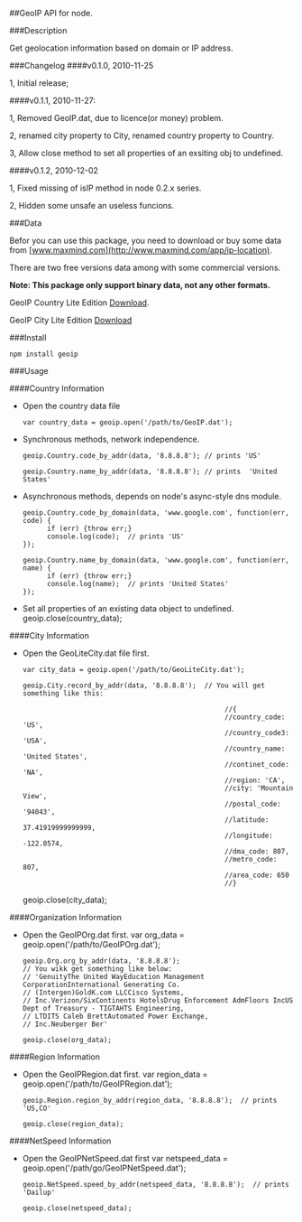##GeoIP API for node.

###Description

Get geolocation information based on domain or IP address.

###Changelog
####v0.1.0, 2010-11-25

1, Initial release;

####v0.1.1, 2010-11-27:

1, Removed GeoIP.dat, due to licence(or money) problem.

2, renamed city property to City, renamed country property to Country.

3, Allow close method to set all properties of an exsiting obj to undefined.

####v0.1.2, 2010-12-02

1, Fixed missing of isIP method in node 0.2.x series.

2, Hidden some unsafe an useless funcions.  

###Data

Befor you can use this package, you need to download or buy some data from [www.maxmind.com](http://www.maxmind.com/app/ip-location).

There are two free versions data among with some commercial versions.

__Note: This package only support binary data, not any other formats.__

GeoIP Country Lite Edition [Download](http://geolite.maxmind.com/download/geoip/database/GeoLiteCountry/GeoIP.dat.gz).

GeoIP City Lite Edition [Download](http://geolite.maxmind.com/download/geoip/database/GeoLiteCity.dat.gz)

###Install

    npm install geoip

###Usage

####Country Information

* Open the country data file

      var country_data = geoip.open('/path/to/GeoIP.dat');

* Synchronous methods, network independence.

      geoip.Country.code_by_addr(data, '8.8.8.8'); // prints 'US'

      geoip.Country.name_by_addr(data, '8.8.8.8'); // prints  'United States'

* Asynchronous methods, depends on node's async-style dns module.

      geoip.Country.code_by_domain(data, 'www.google.com', function(err, code) {
            if (err) {throw err;}
            console.log(code);  // prints 'US'
      });

      geoip.Country.name_by_domain(data, 'www.google.com', function(err, name) {
            if (err) {throw err;}
            console.log(name);  // prints 'United States'
      });
* Set all properties of an existing data object to undefined.
      geoip.close(country_data);

####City Information

* Open the GeoLiteCity.dat file first.

      var city_data = geoip.open('/path/to/GeoLiteCity.dat');

      geoip.City.record_by_addr(data, '8.8.8.8');  // You will get something like this:

                                                        //{ 
                                                        //country_code: 'US',
                                                        //country_code3: 'USA',
                                                        //country_name: 'United States',
                                                        //continet_code: 'NA',
                                                        //region: 'CA',
                                                        //city: 'Mountain View',
                                                        //postal_code: '94043',
                                                        //latitude: 37.41919999999999,
                                                        //longitude: -122.0574,
                                                        //dma_code: 807,
                                                        //metro_code: 807,
                                                        //area_code: 650 
                                                        //}

     geoip.close(city_data);

####Organization Information

* Open the GeoIPOrg.dat first.
      var org_data = geoip.open('/path/to/GeoIPOrg.dat');

      geoip.Org.org_by_addr(data, '8.8.8.8');
      // You wikk get something like below:
      // 'GenuityThe United WayEducation Management CorporationInternational Generating Co. 
      // (Intergen)GoldK.com LLCCisco Systems, 
      // Inc.Verizon/SixContinents HotelsDrug Enforcement AdmFloors IncUS Dept of Treasury - TIGTAHTS Engineering, 
      // LTDITS Caleb BrettAutomated Power Exchange, 
      // Inc.Neuberger Ber'

      geoip.close(org_data);


####Region Information

* Open the GeoIPRegion.dat first.
      var region_data = geoip.open('/path/to/GeoIPRegion.dat');

      geoip.Region.region_by_addr(region_data, '8.8.8.8');  // prints 'US,CO'

      geoip.close(region_data);


####NetSpeed Information

* Open the GeoIPNetSpeed.dat first
      var netspeed_data = geoip.open('/path/go/GeoIPNetSpeed.dat');

      geoip.NetSpeed.speed_by_addr(netspeed_data, '8.8.8.8');  // prints 'Dailup'

      geoip.close(netspeed_data);


